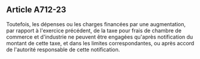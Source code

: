 Article A712-23
----
Toutefois, les dépenses ou les charges financées par une augmentation, par
rapport à l'exercice précédent, de la taxe pour frais de chambre de commerce et
d'industrie ne peuvent être engagées qu'après notification du montant de cette
taxe, et dans les limites correspondantes, ou après accord de l'autorité
responsable de cette notification.

